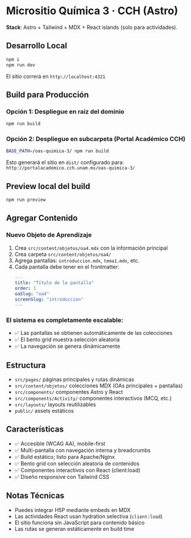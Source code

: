 # Micrositio Química 3 · CCH (Astro)

**Stack**: Astro + Tailwind + MDX + React islands (solo para actividades).

## Desarrollo Local
```bash
npm i
npm run dev
```

El sitio correrá en `http://localhost:4321`

## Build para Producción

### Opción 1: Despliegue en raíz del dominio
```bash
npm run build
```

### Opción 2: Despliegue en subcarpeta (Portal Académico CCH)
```bash
BASE_PATH=/oas-quimica-3/ npm run build
```

Esto generará el sitio en `dist/` configurado para:
`http://portalacademico.cch.unam.mx/oas-quimica-3/`

## Preview local del build
```bash
npm run preview
```

## Agregar Contenido

### Nuevo Objeto de Aprendizaje
1. Crea `src/content/objetos/oa4.mdx` con la información principal
2. Crea carpeta `src/content/objetos/oa4/`
3. Agrega pantallas: `introduccion.mdx`, `tema1.mdx`, etc.
4. Cada pantalla debe tener en el frontmatter:
   ```yaml
   ---
   title: "Título de la pantalla"
   order: 1
   oaSlug: "oa4"
   screenSlug: "introduccion"
   ---
   ```

### El sistema es completamente escalable:
- ✅ Las pantallas se obtienen automáticamente de las colecciones
- ✅ El bento grid muestra selección aleatoria
- ✅ La navegación se genera dinámicamente

## Estructura
- `src/pages/` páginas principales y rutas dinámicas
- `src/content/objetos/` colecciones MDX (OAs principales + pantallas)
- `src/components/` componentes Astro y React
- `src/components/Activity/` componentes interactivos (MCQ, etc.)
- `src/layouts/` layouts reutilizables
- `public/` assets estáticos

## Características
- ✅ Accesible (WCAG AA), mobile-first
- ✅ Multi-pantalla con navegación interna y breadcrumbs
- ✅ Build estático; listo para Apache/Nginx
- ✅ Bento grid con selección aleatoria de contenidos
- ✅ Componentes interactivos con React (client:load)
- ✅ Diseño responsive con Tailwind CSS

## Notas Técnicas
- Puedes integrar H5P mediante embeds en MDX
- Las actividades React usan hydration selectiva (`client:load`)
- El sitio funciona sin JavaScript para contenido básico
- Las rutas se generan estáticamente en build time
